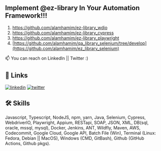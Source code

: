 ## Implement @ez-library In Your Automation Framework!!!
1) https://github.com/alamhamim/ez-library_wdio
2) https://github.com/alamhamim/ez-library_cypress 
3) https://github.com/alamhamim/ez-library_playwright
4) [https://github.com/alamhamim/qa_library_selenium/tree/develop](https://github.com/alamhamim/ez_library_selenium)


📫 You can reach on LinkedIn || Twitter :) 

## 🔗 Links
[![linkedin](https://img.shields.io/badge/linkedin-0A66C2?style=for-the-badge&logo=linkedin&logoColor=white)](https://www.linkedin.com/in/hamim-alam/)
[![twitter](https://img.shields.io/badge/twitter-1DA1F2?style=for-the-badge&logo=twitter&logoColor=white)](https://twitter.com/panikmaster)


## 🛠 Skills
Javascript, Typescript, NodeJS, npm, yarn, Java, Selenium, Cypress, WebdriverIO, Playwright, Appium, RESTapi, SOAP, JSON, XML, DB(sql, oracle, mssql, mysql), Docker, Jenkins, ANT, Wildfly, Maven, AWS, Codecommit, Google Cloud, Google API, Batch File (Win), Terminal (Linux: Fedora, Debian || MacOS), Windows (CMD, GitBash), Github (GitHub Actions, Github pkgs). 
